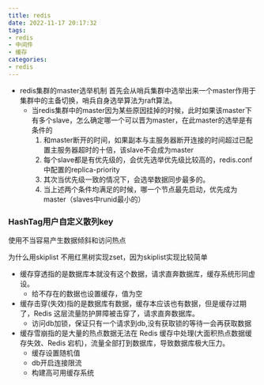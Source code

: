 ```yaml
---
title: redis
date: 2022-11-17 20:17:32
tags:
- redis 
- 中间件
- 缓存
categories:
- redis
---
```

* redis集群的master选举机制 
  首先会从哨兵集群中选举出来一个master作用于集群中的主备切换，哨兵自身选举算法为raft算法。
    * 当redis集群中的master因为某些原因挂掉的时候，此时如果该master下有多个slave，怎么确定哪一个可以晋为master，在此master的选举是有条件的
      1. 和master断开的时间，如果副本与主服务器断开连接的时间超过已配置主服务器超时的十倍，该slave不会成为master
      2. 每个slave都是有优先级的，会优先选举优先级比较高的，redis.conf中配置的replica-priority
      3. 其次当优先级一致的情况下，会选举数据同步最多的。
      4. 当上述两个条件均满足的时候，哪一个节点最先启动，优先成为master（slaves中runid最小的）



### HashTag用户自定义散列key
使用不当容易产生数据倾斜和访问热点

为什么用skiplist 不用红黑树实现zset，因为skiplist实现比较简单


* 缓存穿透指的是数据库本就没有这个数据，请求直奔数据库，缓存系统形同虚设。
    * 给不存在的数据也设置缓存，值为空
* 缓存击穿(失效)指的是数据库有数据，缓存本应该也有数据，但是缓存过期了，Redis 这层流量防护屏障被击穿了，请求直奔数据库。
    * 访问db加锁，保证只有一个请求到db,没有获取锁的等待一会再获取数据
* 缓存雪崩指的是大量的热点数据无法在 Redis 缓存中处理(大面积热点数据缓存失效、Redis 宕机)，流量全部打到数据库，导致数据库极大压力。
    * 缓存设置随机值
    * db开启连接限流
    * 构建高可用缓存系统